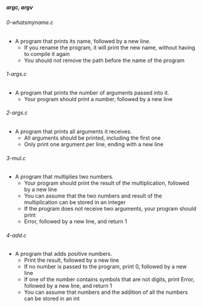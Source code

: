 ##### argc, argv

######  0-whatsmyname.c
- A program that prints its name, followed by a new line.
    - If you rename the program, it will print the new name, without having to compile it again
    - You should not remove the path before the name of the program
###### 1-args.c
- A program that prints the number of arguments passed into it.
    - Your program should print a number, followed by a new line
###### 2-args.c
- A program that prints all arguments it receives.
    - All arguments should be printed, including the first one
    - Only print one argument per line, ending with a new line
###### 3-mul.c
- A program that multiplies two numbers.
    - Your program should print the result of the multiplication, followed by a new line
    - You can assume that the two numbers and result of the multiplication can be stored in an integer
    - If the program does not receive two arguments, your program should print  
    - Error, followed by a new line, and return 1
###### 4-add.c
- A program that adds positive numbers.
    - Print the result, followed by a new line
    - If no number is passed to the program, print 0, followed by a new line
    - If one of the number contains symbols that are not digits, print Error, followed by a new line, and return 1
    - You can assume that numbers and the addition of all the numbers can be stored in an int 
